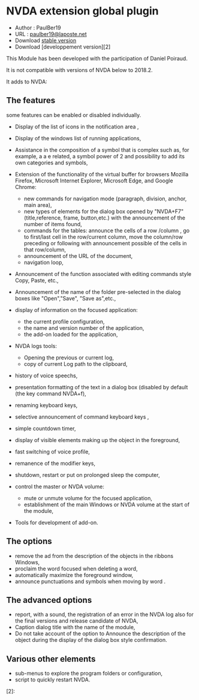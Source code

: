 # NVDA extension global plugin #

* Author : PaulBer19
* URL : paulber19@laposte.net
* Download [stable version][1]
* Download [developpement version][2]


This Module has been developed with the participation of Daniel Poiraud.

It is not compatible with versions of NVDA below to 2018.2.

It adds to NVDA:
## The features ##

some features can be enabled or disabled individually.

* Display of the list of icons in the notification area ,
* Display of the windows list of running applications,
* Assistance in the composition of a symbol that is complex such as, for example, a a e related, a symbol power of 2
  and possibility to add its own categories and symbols,
* Extension of the functionality of the virtual buffer
  for browsers Mozilla Firefox, Microsoft Internet Explorer, Microsoft Edge, and Google Chrome:

	* new commands for navigation mode (paragraph, division, anchor, main area),
	* new types of elements for the dialog box opened by "NVDA+F7"
  (title,reference, frame, button,etc.) with the announcement of the number of items found,
	* commands for the tables:
  announce the cells of a row /column , go to first/last cell in the row/current column, move the column/row preceding or following with announcement possible of the cells in that row/column,
	* announcement of the URL of the document,
	* navigation loop,


* Announcement of the function associated with editing commands
  style Copy, Paste, etc.,
* Announcement of the name of the folder pre-selected in the dialog boxes like "Open","Save", "Save as",etc.,
* display of information on the focused application:

	* the current profile configuration,
	* the name and version number of the application,
	* the add-on loaded for the application,


*	NVDA logs tools:
	* Opening the previous or current log,
	* copy of current Log path to the clipboard,


* history of voice speechs,
* presentation formatting of the text in a dialog box (disabled by default (the key command NVDA+f),
* renaming keyboard keys,
* selective announcement of  command keyboard keys ,
* simple countdown timer,
* display of visible elements making up the object in the foreground,
* fast switching of voice profile,
* remanence of the modifier keys,
* shutdown, restart or put on prolonged sleep the computer,
* control the master or NVDA volume:

	* mute or unmute volume  for the focused application,
	* establishment of the main Windows  or NVDA volume at the start of the module,


* Tools for development of add-on.


## The options ##

* remove the ad from the description of the objects in the ribbons Windows,
* proclaim the word focused when deleting a word,
* automatically maximize the foreground window,
* announce punctuations and symbols when moving by word .


##  The advanced options ##

* report, with a sound, the registration of an error in the NVDA log also for the final versions and release candidate of NVDA,
* Caption dialog title with the name of the module,
* Do not take account of the option to Announce the description of the object during the display of the dialog box style confirmation.


## Various other elements ##

* sub-menus to explore the program folders or configuration,
* script to quickly restart NVDA.


[1]: https://rawgit.com/paulber007/AllMyNVDAAddons/master/NVDAExtensionGlobalPlugin/NVDAExtensionGlobalPlugin-7.4.1.nvda-addon

[2]:
